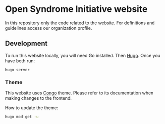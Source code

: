 # Open Syndrome Initiative website

In this repository only the code related to the website.
For definitions and guidelines access our organization profile.

## Development

To run this website locally, you will need Go installed.
Then [Hugo](https://gohugo.io/). Once you have both run:

```
hugo server
```

### Theme

This website uses [Congo](https://jpanther.github.io/congo/docs/getting-started/)
theme. Please refer to its documentation when making changes to the frontend.

How to update the theme:

```bash
hugo mod get -u
```
